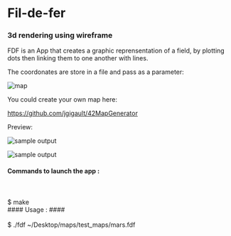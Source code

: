 # Fil-de-fer
### 3d rendering using wireframe

FDF is an App that creates a graphic reprensentation of a field, by plotting dots then linking them to one another with lines.

The coordonates are store in a file and pass as a parameter:

![map](https://camo.githubusercontent.com/83bc066a2092d26e494d489ff0c7728e2126de95/687474703a2f2f692e696d6775722e636f6d2f775a516a4e53622e706e67)


You could create your own map here:

https://github.com/jgigault/42MapGenerator

Preview:

![sample output](https://camo.githubusercontent.com/5b1b75b2842d38d8e7fba3707969ff1351b89e38/687474703a2f2f692e696d6775722e636f6d2f6e334b326c68342e706e67)

![sample output](https://camo.githubusercontent.com/01bdc001853496114564062467916bf7e7854865/687474703a2f2f692e696d6775722e636f6d2f706b4f70584c582e706e67)

#### Commands to launch the app : ####
<br />
<br />
$ make
<br />
#### Usage : ####
<br />
<br />
$ ./fdf ~/Desktop/maps/test_maps/mars.fdf
